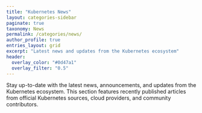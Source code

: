 ```yaml
---
title: "Kubernetes News"
layout: categories-sidebar
paginate: true
taxonomy: News
permalink: /categories/news/
author_profile: true
entries_layout: grid
excerpt: "Latest news and updates from the Kubernetes ecosystem"
header:
  overlay_color: "#0d47a1"
  overlay_filter: "0.5"
---
```


Stay up-to-date with the latest news, announcements, and updates from the Kubernetes ecosystem. This section features recently published articles from official Kubernetes sources, cloud providers, and community contributors.